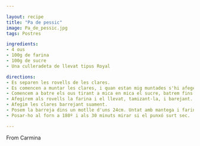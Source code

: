 ```yaml
---

layout: recipe
title: "Pa de pessic"
image: Pa_de_pessic.jpg
tags: Postres

ingredients:
- 4 ous
- 100g de farina
- 100g de sucre
- Una culleradeta de llevat tipus Royal

directions:
- Es separen les rovells de les clares.
- Es comencen a muntar les clares, i quan estan mig muntades s'hi afegeix a poc a poc la meitat del sucre. Seguim muntant fins que són a punt de neu.
- Comencem a batre els ous tirant a mica en mica el sucre, batrem fins _clarejar_ els rovells.
- Afegirem als rovells la farina i el llevat, tamizant-la, i barejant.
- Afegim les clares barrejant suament.
- Posem la barreja dins un motlle d'uns 24cm. Untat amb mantega i farina.
- Posar-ho al forn a 180º i als 30 minuts mirar si el punxó surt sec.

---
```


From Carmina
